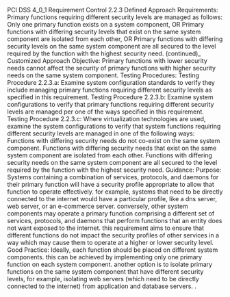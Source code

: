 PCI DSS 4_0_1 Requirement Control 2.2.3 Defined Approach Requirements: Primary functions requiring different security levels are managed as follows: Only one primary function exists on a system component, OR Primary functions with differing security levels that exist on the same system component are isolated from each other, OR Primary functions with differing security levels on the same system component are all secured to the level required by the function with the highest security need. (continued)_ Customized Approach Objective: Primary functions with lower security needs cannot affect the security of primary functions with higher security needs on the same system component. Testing Procedures: Testing Procedure 2.2.3.a: Examine system configuration standards to verify they include managing primary functions requiring different security levels as specified in this requirement. Testing Procedure 2.2.3.b: Examine system configurations to verify that primary functions requiring different security levels are managed per one of the ways specified in this requirement. Testing Procedure 2.2.3.c: Where virtualization technologies are used, examine the system configurations to verify that system functions requiring different security levels are managed in one of the following ways: Functions with differing security needs do not co-exist on the same system component. Functions with differing security needs that exist on the same system component are isolated from each other. Functions with differing security needs on the same system component are all secured to the level required by the function with the highest security need. Guidance: Purpose: Systems containing a combination of services, protocols, and daemons for their primary function will have a security profile appropriate to allow that function to operate effectively. for example, systems that need to be directly connected to the internet would have a particular profile, like a dns server, web server, or an e-commerce server. conversely, other system components may operate a primary function comprising a different set of services, protocols, and daemons that perform functions that an entity does not want exposed to the internet. this requirement aims to ensure that different functions do not impact the security profiles of other services in a way which may cause them to operate at a higher or lower security level. Good Practice: Ideally, each function should be placed on different system components. this can be achieved by implementing only one primary function on each system component. another option is to isolate primary functions on the same system component that have different security levels, for example, isolating web servers (which need to be directly connected to the internet) from application and database servers. .